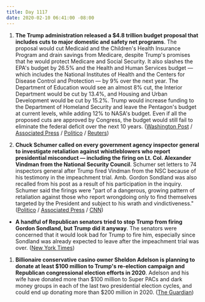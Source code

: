 ```yaml
---
title: Day 1117
date: 2020-02-10 06:41:00 -08:00
---
```


1. **The Trump administration released a $4.8 trillion budget proposal that includes cuts to major domestic and safety net programs**. The proposal would cut Medicaid and the Children's Health Insurance Program and drain savings from Medicare, despite Trump's promises that he would protect Medicare and Social Security. It also slashes the EPA's budget by 26.5% and the Health and Human Services budget — which includes the National Institutes of Health and the Centers for Disease Control and Protection — by 9% over the next year. The Department of Education would see an almost 8% cut, the Interior Department would be cut by 13.4%, and Housing and Urban Development would be cut by 15.2%. Trump would increase funding to the Department of Homeland Security and leave the Pentagon's budget at current levels, while adding 12% to NASA's budget. Even if all the proposed cuts are approved by Congress, the budget would still fail to eliminate the federal deficit over the next 10 years. ([Washington Post](https://www.washingtonpost.com/business/2020/02/09/trump-budget-plan-would-fail-eliminate-deficit-over-10-years-briefing-document-shows/) / [Associated Press](https://apnews.com/32b2fd53ef9a547c8ca7a920c2ee7c43) / [Politico](https://www.politico.com/news/2020/02/09/trump-border-wall-cash-billions-112860) / [Reuters](https://www.reuters.com/article/us-usa-trump-budget-foreign-exclusive-idUSKBN2030Q5))

2. **Chuck Schumer called on every government agency inspector general to investigate retaliation against whistleblowers who report presidential misconduct — including the firing on Lt. Col. Alexander Vindman from the National Security Council**. Schumer set letters to 74 inspectors general after Trump fired Vindman from the NSC because of his testimony in the impeachment trial. Amb. Gordon Sondland was also recalled from his post as a result of his participation in the inquiry. Schumer said the firings were "part of a dangerous, growing pattern of retaliation against those who report wrongdoing only to find themselves targeted by the President and subject to his wrath and vindictiveness." ([Politico](https://www.politico.com/news/2020/02/10/schumer-investigate-whistleblower-retaliation-vindman-113022) / [Associated Press](https://apnews.com/e0e370b779ed45a3c5b316146d772eda) / [CNN](https://www.cnn.com/2020/02/10/politics/schumer-letter-retaliation-protected-disclosures/index.html))

* **A handful of Republican senators tried to stop Trump from firing Gordon Sondland, but Trump did it anyway**. The senators were concerned that it would look bad for Trump to fire him, especially since Sondland was already expected to leave after the impeachment trial was over. ([New York Times](https://www.nytimes.com/2020/02/08/us/politics/trump-vindman-sondland-fired.html))

1. **Billionaire conservative casino owner Sheldon Adelson is planning to donate at least $100 million to Trump's re-election campaign and Republican congressional election efforts in 2020**. Adelson and his wife have donated more than $100 million to Super PACs and dark money groups in each of the last two presidential election cycles, and could end up donating more than $200 million in 2020. ([The Guardian](https://www.theguardian.com/us-news/2020/feb/10/sheldon-adelson-trump-donation-republicans-congress))